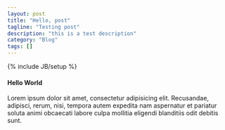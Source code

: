 ```yaml
---
layout: post
title: "Hello, post"
tagline: "Testing post"
description: "this is a test description"
category: "Blog"
tags: []
---
```

{% include JB/setup %}

#### Hello World

Lorem ipsum dolor sit amet, consectetur adipisicing elit. Recusandae, adipisci, rerum, nisi, tempora autem expedita nam aspernatur et pariatur soluta animi obcaecati labore culpa mollitia eligendi blanditiis odit debitis sunt.